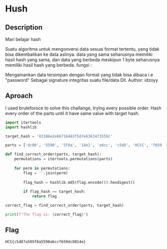 # Hush
## Description
Mari belajar hash

Suatu algoritma untuk mengonversi data sesuai format tertentu, yang tidak bisa dikembalikan ke data aslinya. data yang sama seharusnya memiliki hasil hash yang sama, dan data yang berbeda meskipun 1 byte seharusnya memiliki hasil hash yang berbeda. fungsi :

Mengamankan data tersimpan dengan format yang tidak bisa dibaca i.e "password"
Sebagai signature integritas suatu file/data
Dll.
Author: idzoyy
## Aproach
I used bruteforoce to solve this challange, trying every possible order. Hash every order of the parts until it have same value with target hash.
```python
import itertools
import hashlib

target_hash = '83106e2e86716463f5d7e6363473559c'

parts = ['dc80', '5590', '5f8a', '14e}', 'a6cc', 'c5d8', 'HCS{', 'f659', '7a50']

def find_correct_order(parts, target_hash):
    permutations = itertools.permutations(parts)
    
    for perm in permutations:
        flag = ''.join(perm)
        
        flag_hash = hashlib.md5(flag.encode()).hexdigest()
        
        if flag_hash == target_hash:
            return flag

correct_flag = find_correct_order(parts, target_hash)

print(f"The flag is: {correct_flag}")
```
## Flag
```
HCS{c5d87a505f8a5590a6ccf659dc8014e}
```
